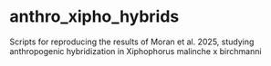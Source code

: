 # anthro_xipho_hybrids
Scripts for reproducing the results of Moran et al. 2025, studying anthropogenic hybridization in Xiphophorus malinche x birchmanni

